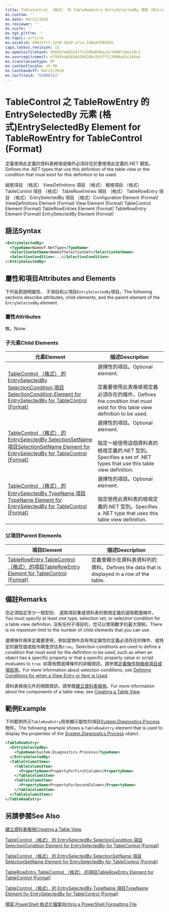 ```yaml
---
title: TableControl （格式） 的 TableRowEntry EntrySelectedBy 項目 |Microsoft Docs
ms.custom: ''
ms.date: 09/13/2016
ms.reviewer: ''
ms.suite: ''
ms.tgt_pltfrm: ''
ms.topic: article
ms.assetid: 49623fcf-1238-4d20-a7ce-238d47d9d565
caps.latest.revision: 15
ms.openlocfilehash: 9302bfed0324773cb98d698acdcf608f34ee19c1
ms.sourcegitcommit: e7445ba8203da304286c591ff513900ad1c244a4
ms.translationtype: MT
ms.contentlocale: zh-TW
ms.lasthandoff: 04/23/2019
ms.locfileid: "62066153"
---
```

# <a name="entryselectedby-element-for-tablerowentry--for-tablecontrol-format"></a><span data-ttu-id="3260b-102">TableControl 之 TableRowEntry 的 EntrySelectedBy 元素 (格式)</span><span class="sxs-lookup"><span data-stu-id="3260b-102">EntrySelectedBy Element for TableRowEntry  for TableControl (Format)</span></span>

<span data-ttu-id="3260b-103">定義使用此定義的資料表檢視或條件必須存在於要使用此定義的.NET 類型。</span><span class="sxs-lookup"><span data-stu-id="3260b-103">Defines the .NET types that use this definition of the table view or the condition that must exist for this definition to be used.</span></span>

<span data-ttu-id="3260b-104">組態項目 （格式） ViewDefinitions 項目 （格式） 檢視項目 （格式） TableControl 項目 （格式） TableRowEntries 項目 （格式） TableRowEntry 項目 （格式） EntrySelectedBy 項目 （格式）</span><span class="sxs-lookup"><span data-stu-id="3260b-104">Configuration Element (Format) ViewDefinitions Element (Format) View Element (Format) TableControl Element (Format) TableRowEntries Element (Format) TableRowEntry Element (Format) EntrySelectedBy Element (Format)</span></span>

## <a name="syntax"></a><span data-ttu-id="3260b-105">語法</span><span class="sxs-lookup"><span data-stu-id="3260b-105">Syntax</span></span>

```xml
<EntrySelectedBy>
  <TypeName>Nameof.NetType</TypeName>
  <SelectionSetName>NameofSelectionSet</SelectionSetName>
  <SelectionCondition>...</SelectionCondition>
</EntrySelectedBy>
```

## <a name="attributes-and-elements"></a><span data-ttu-id="3260b-106">屬性和項目</span><span class="sxs-lookup"><span data-stu-id="3260b-106">Attributes and Elements</span></span>

<span data-ttu-id="3260b-107">下列各節說明屬性、 子項目和父項目`EntrySelectedBy`項目。</span><span class="sxs-lookup"><span data-stu-id="3260b-107">The following sections describe attributes, child elements, and the parent element of the `EntrySelectedBy` element.</span></span>

### <a name="attributes"></a><span data-ttu-id="3260b-108">屬性</span><span class="sxs-lookup"><span data-stu-id="3260b-108">Attributes</span></span>

<span data-ttu-id="3260b-109">無。</span><span class="sxs-lookup"><span data-stu-id="3260b-109">None.</span></span>

### <a name="child-elements"></a><span data-ttu-id="3260b-110">子元素</span><span class="sxs-lookup"><span data-stu-id="3260b-110">Child Elements</span></span>

|<span data-ttu-id="3260b-111">元素</span><span class="sxs-lookup"><span data-stu-id="3260b-111">Element</span></span>|<span data-ttu-id="3260b-112">描述</span><span class="sxs-lookup"><span data-stu-id="3260b-112">Description</span></span>|
|-------------|-----------------|
|[<span data-ttu-id="3260b-113">TableControl （格式） 的 EntrySelectedBy SelectionCondition 項目</span><span class="sxs-lookup"><span data-stu-id="3260b-113">SelectionCondition Element for EntrySelectedBy for TableControl (Format)</span></span>](./selectioncondition-element-for-entryselectedby-for-tablecontrol-format.md)|<span data-ttu-id="3260b-114">選擇性的項目。</span><span class="sxs-lookup"><span data-stu-id="3260b-114">Optional element.</span></span><br /><br /> <span data-ttu-id="3260b-115">定義要使用此表格檢視定義必須存在的條件。</span><span class="sxs-lookup"><span data-stu-id="3260b-115">Defines the condition that must exist for this table view definition to be used.</span></span>|
|[<span data-ttu-id="3260b-116">TableControl （格式） 的 EntrySelectedBy SelectionSetName 項目</span><span class="sxs-lookup"><span data-stu-id="3260b-116">SelectionSetName Element for EntrySelectedBy for TableControl (Format)</span></span>](./selectionsetname-element-for-entryselectedby-for-tablecontrol-format.md)|<span data-ttu-id="3260b-117">選擇性的項目。</span><span class="sxs-lookup"><span data-stu-id="3260b-117">Optional element.</span></span><br /><br /> <span data-ttu-id="3260b-118">指定一組使用這個資料表的檢視定義的.NET 型別。</span><span class="sxs-lookup"><span data-stu-id="3260b-118">Specifies a set of .NET types that use this table view definition.</span></span>|
|[<span data-ttu-id="3260b-119">TableControl （格式） 的 EntrySelectedBy TypeName 項目</span><span class="sxs-lookup"><span data-stu-id="3260b-119">TypeName Element for EntrySelectedBy for TableControl (Format)</span></span>](./typename-element-for-entryselectedby-for-tablecontrol-format.md)|<span data-ttu-id="3260b-120">選擇性的項目。</span><span class="sxs-lookup"><span data-stu-id="3260b-120">Optional element.</span></span><br /><br /> <span data-ttu-id="3260b-121">指定使用此資料表的檢視定義的.NET 型別。</span><span class="sxs-lookup"><span data-stu-id="3260b-121">Specifies a .NET type that uses this table view definition.</span></span>|

### <a name="parent-elements"></a><span data-ttu-id="3260b-122">父項目</span><span class="sxs-lookup"><span data-stu-id="3260b-122">Parent Elements</span></span>

|<span data-ttu-id="3260b-123">項目</span><span class="sxs-lookup"><span data-stu-id="3260b-123">Element</span></span>|<span data-ttu-id="3260b-124">描述</span><span class="sxs-lookup"><span data-stu-id="3260b-124">Description</span></span>|
|-------------|-----------------|
|[<span data-ttu-id="3260b-125">TableRowEntry TableControl （格式） 的項目</span><span class="sxs-lookup"><span data-stu-id="3260b-125">TableRowEntry Element for TableControl (Format)</span></span>](./tablerowentry-element-for-tablerowentries-for-tablecontrol-format.md)|<span data-ttu-id="3260b-126">定義會顯示在資料表資料列的資料。</span><span class="sxs-lookup"><span data-stu-id="3260b-126">Defines the data that is displayed in a row of the table.</span></span>|

## <a name="remarks"></a><span data-ttu-id="3260b-127">備註</span><span class="sxs-lookup"><span data-stu-id="3260b-127">Remarks</span></span>

<span data-ttu-id="3260b-128">您必須指定至少一個型別、 選取項目集或資料表的檢視定義的選取範圍條件。</span><span class="sxs-lookup"><span data-stu-id="3260b-128">You must specify at least one type, selection set, or selection condition for a table view definition.</span></span> <span data-ttu-id="3260b-129">沒有任何子項目的，您可以使用數字的最大限制。</span><span class="sxs-lookup"><span data-stu-id="3260b-129">There is no maximum limit to the number of child elements that you can use.</span></span>

<span data-ttu-id="3260b-130">選擇條件用來定義要使用，例如當物件具有特定屬性的定義必須存在的條件，或特定的屬性值或指令碼會評估為`true`。</span><span class="sxs-lookup"><span data-stu-id="3260b-130">Selection conditions are used to define a condition that must exist for the definition to be used, such as when an object has a specific property or that a specific property value or script evaluates to `true`.</span></span> <span data-ttu-id="3260b-131">如需有關選擇條件的詳細資訊，請參閱[定義條件時檢視項目或項目用](./defining-conditions-for-displaying-data.md)。</span><span class="sxs-lookup"><span data-stu-id="3260b-131">For more information about selection conditions, see [Defining Conditions for when a View Entry or Item is Used](./defining-conditions-for-displaying-data.md).</span></span>

<span data-ttu-id="3260b-132">資料表檢視元件的相關資訊，請參閱[建立資料表檢視](./creating-a-table-view.md)。</span><span class="sxs-lookup"><span data-stu-id="3260b-132">For more information about the components of a table view, see [Creating a Table View](./creating-a-table-view.md).</span></span>

## <a name="example"></a><span data-ttu-id="3260b-133">範例</span><span class="sxs-lookup"><span data-stu-id="3260b-133">Example</span></span>

<span data-ttu-id="3260b-134">下列範例所示`TableRowEntry`用來顯示屬性的項目[System.Diagnostics.Process](/dotnet/api/System.Diagnostics.Process)物件。</span><span class="sxs-lookup"><span data-stu-id="3260b-134">The following example shows a `TableRowEntry` element that is used to display the properties of the [System.Diagnostics.Process](/dotnet/api/System.Diagnostics.Process) object.</span></span>

```xml
<TableRowEntry>
  <EntrySelectedBy>
    <TypeName>System.Diagnostics.Process</TypeName>
  </EntrySelectedBy>
  <TableColumnItems>
    <TableColumnItem>
      <PropertyName>PropertyForFirstColumn</PropertyName>
    </TableColumnItem>
    <TableColumnItem>
      <PropertyName>PropertyForSecondColumn</PropertyName>
    </TableColumnItem>
  </TableColumnItems>
</TableRowEntry>
```

## <a name="see-also"></a><span data-ttu-id="3260b-135">另請參閱</span><span class="sxs-lookup"><span data-stu-id="3260b-135">See Also</span></span>

[<span data-ttu-id="3260b-136">建立資料表檢視</span><span class="sxs-lookup"><span data-stu-id="3260b-136">Creating a Table View</span></span>](./creating-a-table-view.md)

[<span data-ttu-id="3260b-137">TableControl （格式） 的 EntrySelectedBy SelectionCondition 項目</span><span class="sxs-lookup"><span data-stu-id="3260b-137">SelectionCondition Element for EntrySelectedBy for TableControl (Format)</span></span>](./selectioncondition-element-for-entryselectedby-for-tablecontrol-format.md)

[<span data-ttu-id="3260b-138">TableControl （格式） 的 EntrySelectedBy SelectionSetName 項目</span><span class="sxs-lookup"><span data-stu-id="3260b-138">SelectionSetName Element for EntrySelectedBy for TableControl (Format)</span></span>](./selectionsetname-element-for-entryselectedby-for-tablecontrol-format.md)

[<span data-ttu-id="3260b-139">TableRowEntry TableControl （格式） 的項目</span><span class="sxs-lookup"><span data-stu-id="3260b-139">TableRowEntry Element for TableControl (Format)</span></span>](./tablerowentry-element-for-tablerowentries-for-tablecontrol-format.md)

[<span data-ttu-id="3260b-140">TableControl （格式） 的 EntrySelectedBy TypeName 項目</span><span class="sxs-lookup"><span data-stu-id="3260b-140">TypeName Element for EntrySelectedBy for TableControl (Format)</span></span>](./typename-element-for-entryselectedby-for-tablecontrol-format.md)

[<span data-ttu-id="3260b-141">撰寫 PowerShell 格式化檔案</span><span class="sxs-lookup"><span data-stu-id="3260b-141">Writing a PowerShell Formatting File</span></span>](./writing-a-powershell-formatting-file.md)
